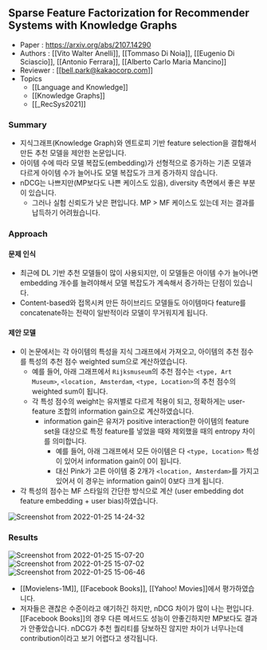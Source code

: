 ## Sparse Feature Factorization for Recommender Systems with Knowledge Graphs
- Paper : https://arxiv.org/abs/2107.14290
- Authors : [[Vito Walter Anelli]], [[Tommaso Di Noia]], [[Eugenio Di Sciascio]], [[Antonio Ferrara]], [[Alberto Carlo Maria Mancino]]
- Reviewer : [[bell.park@kakaocorp.com]]
- Topics
	- [[Language and Knowledge]]
	- [[Knowledge Graphs]]
	- [[_RecSys2021]]

### Summary
* 지식그래프(Knowledge Graph)와 엔트로피 기반 feature selection을 결합해서 만든 추천 모델을 제안한 논문입니다.
* 아이템 수에 따라 모델 복잡도(embedding)가 선형적으로 증가하는 기존 모델과 다르게 아이템 수가 늘어나도 모델 복잡도가 크게 증가하지 않습니다.
* nDCG는 나쁘지만(MP보다도 나쁜 케이스도 있음), diversity 측면에서 좋은 부분이 있습니다.
  * 그러나 실험 신뢰도가 낮은 편입니다. MP > MF 케이스도 있는데 저는 결과를 납득하기 어려웠습니다.

### Approach
#### 문제 인식
* 최근에 DL 기반 추천 모델들이 많이 사용되지만, 이 모델들은 아이템 수가 늘어나면 embedding 개수를 늘려야해서 모델 복잡도가 계속해서 증가하는 단점이 있습니다.
* Content-based와 접목시켜 만든 하이브리드 모델들도 아이템마다 feature를 concatenate하는 전략이 일반적이라 모델이 무거워지게 됩니다.

#### 제안 모델
* 이 논문에서는 각 아이템의 특성을 지식 그래프에서 가져오고, 아이템의 추천 점수를 특성의 추천 점수 weighted sum으로 계산하였습니다.
  * 예를 들어, 아래 그래프에서 `Rijksmuseum`의 추천 점수는 `<type, Art Museum>`, `<location, Amsterdam`, `<type, Location>`의 추천 점수의 weighted sum이 됩니다.
  * 각 특성 점수의 weight는 유저별로 다르게 적용이 되고, 정확하게는 user-feature 조합의 information gain으로 계산하였습니다.
    * information gain은 유저가 positive interaction한 아이템의 feature set을 대상으로 특정 feature를 넣었을 때와 제외했을 때의 entropy 차이를 의미합니다.
      * 예를 들어, 아래 그래프에서 모든 아이템은 다 `<type, Location>` 특성이 있어서 information gain이 0이 됩니다.
      * 대신 Pink가 고른 아이템 중 2개가 `<location, Amsterdam>`를 가지고 있어서 이 경우는 information gain이 0보다 크게 됩니다.
* 각 특성의 점수는 MF 스타일의 간단한 방식으로 계산 (user embedding dot feature embedding + user bias)하였습니다.

![Screenshot from 2022-01-25 14-24-32](https://github.daumkakao.com/storage/user/3654/files/d9ca08fc-12ee-4350-8f44-0c2b5248b47e)

### Results
![Screenshot from 2022-01-25 15-07-20](https://github.daumkakao.com/storage/user/3654/files/ac6e8bdb-8307-49a9-aea7-c6ea5271cde4)
![Screenshot from 2022-01-25 15-07-02](https://github.daumkakao.com/storage/user/3654/files/93f93d35-c8d2-4487-80e2-6e4660a46d79)
![Screenshot from 2022-01-25 15-06-46](https://github.daumkakao.com/storage/user/3654/files/4611b187-435c-46e0-9abd-74ba35de4f21)

- [[Movielens-1M]], [[Facebook Books]], [[Yahoo! Movies]]에서 평가하였습니다.
- 저자들은 괜찮은 수준이라고 얘기하긴 하지만, nDCG 차이가 많이 나는 편입니다. [[Facebook Books]]의 경우 다른 메서드도 성능이 안좋긴하지만 MP보다도 결과가 안좋았습니다. nDCG가 추천 퀄리티를 담보하진 않지만 차이가 너무나는데 contribution이라고 보기 어렵다고 생각됩니다.
